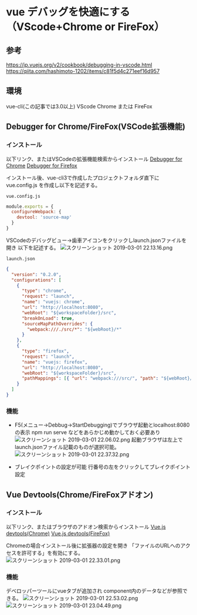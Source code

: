 # vue デバッグを快適にする（VScode+Chrome or FireFox）
## 参考
https://jp.vuejs.org/v2/cookbook/debugging-in-vscode.html
https://qiita.com/hashimoto-1202/items/c81f5d4c271eef16d957

## 環境
vue-cli(この記事では3.0以上)
VScode
Chrome または FireFox

## Debugger for Chrome/FireFox(VSCode拡張機能)
### インストール
以下リンク、またはVSCodeの拡張機能検索からインストール
[Debugger for Chrome](https://marketplace.visualstudio.com/items?itemName=msjsdiag.debugger-for-chrome)
[Debugger for Firefox](https://marketplace.visualstudio.com/items?itemName=hbenl.vscode-firefox-debug)

インストール後、vue-cli3で作成したプロジェクトフォルダ直下に
vue.config.js を作成し以下を記述する。

`vue.config.js`
```javascript
module.exports = {
  configureWebpack: {
    devtool: 'source-map'
  }
}
```

VSCodeのデバッグビュー→歯車アイコンをクリックしlaunch.jsonファイルを開き
以下を記述する。
![スクリーンショット 2019-03-01 22.13.16.png](https://qiita-image-store.s3.amazonaws.com/0/230281/b5a94378-3bf0-b5c0-b17d-de85a371f3cd.png)

`launch.json`
```json
{
  "version": "0.2.0",
  "configurations": [
    {
      "type": "chrome",
      "request": "launch",
      "name": "vuejs: chrome",
      "url": "http://localhost:8080",
      "webRoot": "${workspaceFolder}/src",
      "breakOnLoad": true,
      "sourceMapPathOverrides": {
        "webpack:///./src/*": "${webRoot}/*"
      }
    },
    {
      "type": "firefox",
      "request": "launch",
      "name": "vuejs: firefox",
      "url": "http://localhost:8080",
      "webRoot": "${workspaceFolder}/src",
      "pathMappings": [{ "url": "webpack:///src/", "path": "${webRoot}/" }]
    }
  ]
}
```
### 機能
* F5(メニュー→Debbug→StartDebugging)でブラウザ起動とlocalhost:8080の表示
npm run serve などをあらかじめ動かしておく必要あり
![スクリーンショット 2019-03-01 22.06.02.png](https://qiita-image-store.s3.amazonaws.com/0/230281/7ace6995-8aa9-2fe6-3cb6-8fc14a4dcbe1.png)
起動ブラウザは左上でlaunch.jsonファイル記載のものが選択可能。
![スクリーンショット 2019-03-01 22.37.32.png](https://qiita-image-store.s3.amazonaws.com/0/230281/c9a30651-7bf0-513b-30db-54ac1456189f.png)


* ブレイクポイントの設定が可能
行番号の左をクリックしてブレイクポイント設定


## Vue Devtools(Chrome/FireFoxアドオン)
### インストール
以下リンク、またはブラウザのアドオン検索からインストール
[Vue.js devtools(Chrome)](https://chrome.google.com/webstore/detail/vuejs-devtools/nhdogjmejiglipccpnnnanhbledajbpd)
[Vue.js devtools(FireFox)](https://addons.mozilla.org/en-US/firefox/addon/vue-js-devtools/)

Chromeの場合インストール後に拡張器の設定を開き
「ファイルのURLへのアクセスを許可する」を有効にする。
![スクリーンショット 2019-03-01 22.33.01.png](https://qiita-image-store.s3.amazonaws.com/0/230281/b58ea459-52bf-0ed1-9e40-6c1e0a65509f.png)


### 機能
デベロッパーツールにvueタブが追加され
component内のデータなどが参照できる。
![スクリーンショット 2019-03-01 22.53.02.png](https://qiita-image-store.s3.amazonaws.com/0/230281/465340b8-7b1e-ccb2-bc83-edd299444109.png)
![スクリーンショット 2019-03-01 23.04.49.png](https://qiita-image-store.s3.amazonaws.com/0/230281/1810096e-9ba3-ba25-7c98-fba6cc5b9def.png)




